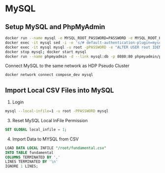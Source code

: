 # MySQL

## Setup MySQL and PhpMyAdmin
```bash
docker run --name mysql -e MYSQL_ROOT_PASSWORD=PASSWORD -e MYSQL_ROOT_HOST=% -p 3306:3306 -d mysql/mysql-server:latest
docker exec -it mysql sed -i -e 's/# default-authentication-plugin=mysql_native_password/default-authentication-plugin=mysql_native_password/g' /etc/my.cnf
docker exec -it mysql mysql -u root -pPASSWORD -e "ALTER USER root IDENTIFIED WITH mysql_native_password BY 'PASSWORD';"
docker stop mysql; docker start mysql
docker run --name phpmyadmin -d --link mysql:db -p 8080:80 phpmyadmin/phpmyadmin:latest
```

Connect MySQL to the same network as HDP Pseudo Cluster
```bash
docker network connect compose_dev mysql
```

## Import Local CSV Files into MySQL
1. Login
```bash
mysql --local-infile=1 -u root -PPASSWORD mysql
```

3. Reset MySQL Local InFile Permission
```sql
SET GLOBAL local_infile = 1;
```

4. Import Data to MYSQL from CSV
```sql
LOAD DATA LOCAL INFILE "/root/fundamental.csv"
INTO TABLE fundamental
COLUMNS TERMINATED BY ','
LINES TERMINATED BY '\n'
IGNORE 1 LINES;
```
